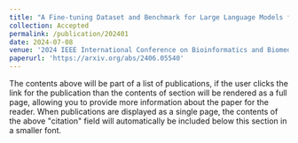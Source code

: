 ```yaml
---
title: "A Fine-tuning Dataset and Benchmark for Large Language Models for Protein Understanding"
collection: Accepted
permalink: /publication/202401
date: 2024-07-08
venue: '2024 IEEE International Conference on Bioinformatics and Biomedicine (BIBM 2024)'
paperurl: 'https://arxiv.org/abs/2406.05540'
---
```


The contents above will be part of a list of publications, if the user clicks the link for the publication than the contents of section will be rendered as a full page, allowing you to provide more information about the paper for the reader. When publications are displayed as a single page, the contents of the above "citation" field will automatically be included below this section in a smaller font.

